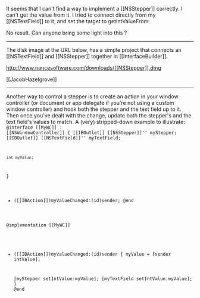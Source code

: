 It seems that I can't find a way to implement a [[NSStepper]] correctly. I can't get the value from it. I tried to connect directly from my [[NSTextField]] to it, and set the target to getIntValueFrom:

No result. Can anyone bring some light into this ?

----

The disk image at the URL below, has a simple project that connects an [[NSTextField]] and [[NSStepper]] together in [[InterfaceBuilder]].

http://www.nancesoftware.com/downloads/[[NSStepper]].dmg

[[JacobHazelgrove]]

----

Another way to control a stepper is to create an action in your window controller (or document or app delegate if you're not using a custom window controller) and hook both the stepper and the text field up to it.  Then once you've dealt with the change, update both the stepper's and the text field's values to match.  A (very) stripped-down example to illustrate:
<code>
@interface [[MyWC]] : [[NSWindowController]] {
	[[IBOutlet]] [[NSStepper]]'' myStepper;
	[[IBOutlet]] [[NSTextField]]'' myTextField;

	int myValue;
}
- ([[IBAction]])myValueChanged:(id)sender;
@end

@implementation [[MyWC]]
- ([[IBAction]])myValueChanged:(id)sender
{
	myValue = [sender intValue];

	[myStepper setIntValue:myValue];
	[myTextField setIntValue:myValue];
}
@end
</code>